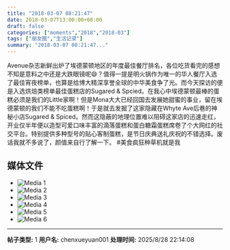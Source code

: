 ```yaml
---
title: "2018-03-07 08:21:47"
date: 2018-03-07T13:00:00+08:00
draft: false
categories: ["moments","2018","2018-03"]
tags: ["朋友圈","生活记录"]
summary: "2018-03-07 08:21:47..."
---
```


Avenue杂志新鲜出炉了埃德蒙顿地区的年度最佳餐厅排名，各位吃货看完的感想不知是意料之中还是大跌眼镜呢😄？值得一提是明火锅作为唯一的华人餐厅入选了最佳宵夜榜单，也算是给博大精深享誉全球的中华美食争了光。而今天探访的便是入选烘焙类榜单最佳蛋糕店的Sugared & Spcied。在我心中埃德蒙顿最棒的蛋糕必须是我们的Little家啊！但是Mona大大已经回国去发展她甜蜜的事业，留在埃德蒙顿的我们不能不吃蛋糕啊！于是就去发掘了这家隐藏在Whyte Ave后巷的神秘小店Sugared & Spiced。然而这隐蔽的地理位置难以阻碍这家店的迅速走红，开业仅半年便以造型可爱口味丰富的滴落蛋糕和蛋白糖霜蛋糕席卷了个大网红的社交平台。特别提供多种型号的贴心客制蛋糕，是节日庆典送礼庆祝的不错选择。废话我就不多说了，颜值来自行了解一下。
#美食疯狂种草机就是我

## 媒体文件

- ![Media 1](/Moments/photos/2018-03-07/201803070821470.jpg)
- ![Media 2](/Moments/photos/2018-03-07/201803070821471.jpg)
- ![Media 3](/Moments/photos/2018-03-07/201803070821472.jpg)
- ![Media 4](/Moments/photos/2018-03-07/201803070821473.jpg)
- ![Media 5](/Moments/photos/2018-03-07/201803070821474.jpg)
- ![Media 6](/Moments/photos/2018-03-07/201803070821475.jpg)

---

**帖子类型:** 1
**用户名:** chenxueyuan001
**处理时间:** 2025/8/28 22:14:08